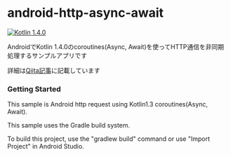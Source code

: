 # android-http-async-await

[![Kotlin 1.4.0](https://img.shields.io/badge/Kotlin-1.4.0-green.svg?style=flat)][Kotlin]

AndroidでKotlin 1.4.0のcoroutines(Async, Await)を使ってHTTP通信を非同期処理するサンプルアプリです

詳細は[Qiita記事][qiita]に記載しています

### Getting Started
This sample is Android http request using Kotlin1.3 coroutines(Async, Await).

This sample uses the Gradle build system. 

To build this project, use the "gradlew build" command or use "Import Project" in Android Studio.

[Kotlin]: https://github.com/JetBrains/kotlin
[qiita]: https://qiita.com/jonghyo/items/bf3e4e06022eebe8e3eb
